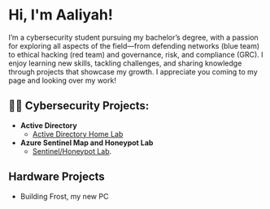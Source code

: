 <h1>Hi, I'm Aaliyah! </h1>
I’m a cybersecurity student pursuing my bachelor’s degree, with a passion for exploring all aspects of the field—from defending networks (blue team) to ethical hacking (red team) and governance, risk, and compliance (GRC). I enjoy learning new skills, tackling challenges, and sharing knowledge through projects that showcase my growth. I appreciate you coming to my page and looking over my work!

<h2>👨‍💻 Cybersecurity Projects:</h2>

- <b>Active Directory</b>
  - [Active Directory Home Lab](https://github.com/alytheanalyst/boink)
- <b>Azure Sentinel Map and Honeypot Lab</b>
  - [Sentinel/Honeypot Lab](https://github.com/alytheanalyst/NewHoneyPotLab).
<h2>Hardware Projects</h2>

- Building Frost, my new PC



<!--
**joshmadakor1/joshmadakor1** is a ✨ _special_ ✨ repository because its `README.md` (this file) appears on your GitHub profile.

Here are some ideas to get you started:

- 🔭 I’m currently working on ...
- 🌱 I’m currently learning ...
- 👯 I’m looking to collaborate on ...
- 🤔 I’m looking for help with ...
- 💬 Ask me about ...
- 📫 How to reach me: ...
- 😄 Pronouns: ...
- ⚡ Fun fact: ...
-->
